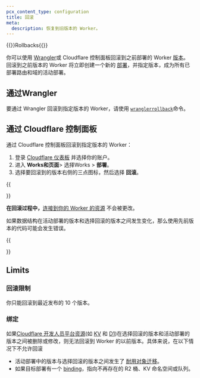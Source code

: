 ```yaml
---
pcx_content_type: configuration
title: 回滚
meta:
  description: 恢复到旧版本的 Worker。
---
```


{{<heading-pill style="beta">}}Rollbacks{{</heading-pill>}}

你可以使用 [Wrangler](/workers/wrangler/commands/#rollback)或 Cloudflare 控制面板回滚到之前部署的 Worker [版本](/workers/configuration/versions-and-deployments/#versions)。回滚到之前版本的 Worker 将立即创建一个新的 [部署](/workers/configuration/versions-and-deployments/#deployments)，并指定版本，成为所有已部署路由和域的活动部署。

## 通过Wrangler

要通过 Wrangler 回滚到指定版本的 Worker，请使用 [`wranglerrollback`](/workers/wrangler/commands/#rollback)命令。

## 通过 Cloudflare 控制面板

通过 Cloudflare 控制面板回滚到指定版本的 Worker：

1. 登录 [Cloudflare 仪表板](https://dash.cloudflare.com/?to=/:account/workers) 并选择你的账户。
2. 进入 **Works和页面**> 选择Works > **部署**。
3. 选择要回滚到的版本右侧的三点图标，然后选择 **回滚**。

{{<Aside type="warning">}}

**在回滚过程中，**[连接到你的 Worker 的资源](/workers/runtime-apis/bindings/) 不会被更改。

如果数据结构在活动部署的版本和选择回滚的版本之间发生变化，那么使用先前版本的代码可能会发生错误。

{{</Aside>}}
## Limits

### 回滚限制

你只能回滚到最近发布的 10 个版本。

### 绑定

如果[Cloudflare 开发人员平台资源](/workers/runtime-apis/bindings/)(如 [KV](/kv/) 和 [D1](/d1/))在选择回滚的版本和活动部署的版本之间被删除或修改，则无法回滚到 Worker 的以前版本。具体来说，在以下情况下不允许回滚

- 活动部署中的版本与选择回滚的版本之间发生了 [耐用对象迁移](/durable-objects/reference/durable-objects-migrations/)。
- 如果目标部署有一个 [binding](/workers/runtime-apis/bindings/)，指向不再存在的 R2 桶、KV 命名空间或队列。